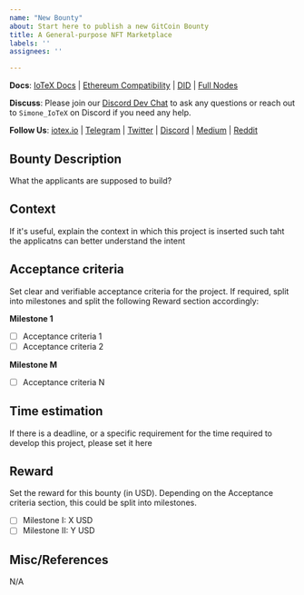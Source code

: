 ```yaml
---
name: "New Bounty"
about: Start here to publish a new GitCoin Bounty
title: A General-purpose NFT Marketplace
labels: ''
assignees: ''

---
```

<!-- Leave this header unchanged -->
**Docs**: [IoTeX Docs](https://docs.iotex.io) | [Ethereum Compatibility](https://docs.iotex.io/software-tools/ethereum-tools) | [DID](https://docs.iotex.io/middleware-1/decentralized-identity) | [Full Nodes](https://community.iotex.io/t/official-iotex-delegates-thread/1263) 

**Discuss**: Please join our [Discord Dev Chat](https://discord.gg/gYkJ6EQVgu) to ask any questions or reach out to `Simone_IoTeX` on Discord if you need any help.

**Follow Us**: [iotex.io](https://iotex.io) | [Telegram](https://t.me/IoTeXGroup) | [Twitter](https://twitter.com/iotex_io) | [Discord](https://discord.gg/gYkJ6EQVgu) | [Medium](https://medium.com/@iotex) | [Reddit](https://www.reddit.com/r/IoTeX)
<!-- End header -->

## Bounty Description
What the applicants are supposed to build?

## Context
If it's useful, explain the context in which this project is inserted such taht the applicatns can better understand the intent

## Acceptance criteria
Set clear and verifiable acceptance criteria for the project. If required, split into milestones and split the following Reward section accordingly:

**Milestone 1**
* [ ] Acceptance criteria 1
* [ ] Acceptance criteria 2

**Milestone M**
* [ ] Acceptance criteria N

## Time estimation
If there is a deadline, or a specific requirement for the time required to develop this project, please set it here

## Reward
Set the reward for this bounty (in USD). Depending on the Acceptance criteria section, this could be split into milestones.

* [ ] Milestone I: X USD
* [ ] Milestone II: Y USD

## Misc/References
N/A
